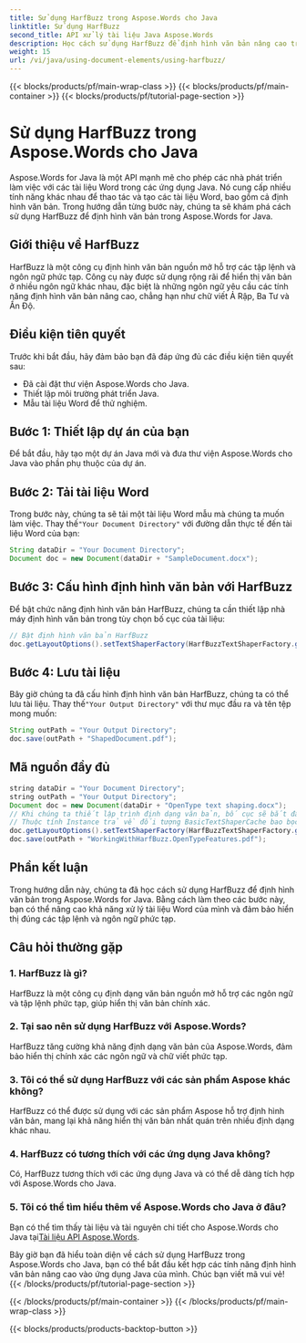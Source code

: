 ```yaml
---
title: Sử dụng HarfBuzz trong Aspose.Words cho Java
linktitle: Sử dụng HarfBuzz
second_title: API xử lý tài liệu Java Aspose.Words
description: Học cách sử dụng HarfBuzz để định hình văn bản nâng cao trong Aspose.Words cho Java. Cải thiện khả năng hiển thị văn bản trong các tập lệnh phức tạp với hướng dẫn từng bước này.
weight: 15
url: /vi/java/using-document-elements/using-harfbuzz/
---
```


{{< blocks/products/pf/main-wrap-class >}}
{{< blocks/products/pf/main-container >}}
{{< blocks/products/pf/tutorial-page-section >}}

# Sử dụng HarfBuzz trong Aspose.Words cho Java


Aspose.Words for Java là một API mạnh mẽ cho phép các nhà phát triển làm việc với các tài liệu Word trong các ứng dụng Java. Nó cung cấp nhiều tính năng khác nhau để thao tác và tạo các tài liệu Word, bao gồm cả định hình văn bản. Trong hướng dẫn từng bước này, chúng ta sẽ khám phá cách sử dụng HarfBuzz để định hình văn bản trong Aspose.Words for Java.

## Giới thiệu về HarfBuzz

HarfBuzz là một công cụ định hình văn bản nguồn mở hỗ trợ các tập lệnh và ngôn ngữ phức tạp. Công cụ này được sử dụng rộng rãi để hiển thị văn bản ở nhiều ngôn ngữ khác nhau, đặc biệt là những ngôn ngữ yêu cầu các tính năng định hình văn bản nâng cao, chẳng hạn như chữ viết Ả Rập, Ba Tư và Ấn Độ.

## Điều kiện tiên quyết

Trước khi bắt đầu, hãy đảm bảo bạn đã đáp ứng đủ các điều kiện tiên quyết sau:

- Đã cài đặt thư viện Aspose.Words cho Java.
- Thiết lập môi trường phát triển Java.
- Mẫu tài liệu Word để thử nghiệm.

## Bước 1: Thiết lập dự án của bạn

Để bắt đầu, hãy tạo một dự án Java mới và đưa thư viện Aspose.Words cho Java vào phần phụ thuộc của dự án.

## Bước 2: Tải tài liệu Word

 Trong bước này, chúng ta sẽ tải một tài liệu Word mẫu mà chúng ta muốn làm việc. Thay thế`"Your Document Directory"` với đường dẫn thực tế đến tài liệu Word của bạn:

```java
String dataDir = "Your Document Directory";
Document doc = new Document(dataDir + "SampleDocument.docx");
```

## Bước 3: Cấu hình định hình văn bản với HarfBuzz

Để bật chức năng định hình văn bản HarfBuzz, chúng ta cần thiết lập nhà máy định hình văn bản trong tùy chọn bố cục của tài liệu:

```java
// Bật định hình văn bản HarfBuzz
doc.getLayoutOptions().setTextShaperFactory(HarfBuzzTextShaperFactory.getInstance());
```

## Bước 4: Lưu tài liệu

 Bây giờ chúng ta đã cấu hình định hình văn bản HarfBuzz, chúng ta có thể lưu tài liệu. Thay thế`"Your Output Directory"` với thư mục đầu ra và tên tệp mong muốn:

```java
String outPath = "Your Output Directory";
doc.save(outPath + "ShapedDocument.pdf");
```

## Mã nguồn đầy đủ
```java
string dataDir = "Your Document Directory";
string outPath = "Your Output Directory";
Document doc = new Document(dataDir + "OpenType text shaping.docx");
// Khi chúng ta thiết lập trình định dạng văn bản, bố cục sẽ bắt đầu sử dụng các tính năng OpenType.
// Thuộc tính Instance trả về đối tượng BasicTextShaperCache bao bọc HarfBuzzTextShaperFactory.
doc.getLayoutOptions().setTextShaperFactory(HarfBuzzTextShaperFactory.getInstance());
doc.save(outPath + "WorkingWithHarfBuzz.OpenTypeFeatures.pdf");
```

## Phần kết luận

Trong hướng dẫn này, chúng ta đã học cách sử dụng HarfBuzz để định hình văn bản trong Aspose.Words for Java. Bằng cách làm theo các bước này, bạn có thể nâng cao khả năng xử lý tài liệu Word của mình và đảm bảo hiển thị đúng các tập lệnh và ngôn ngữ phức tạp.

## Câu hỏi thường gặp

### 1. HarfBuzz là gì?

HarfBuzz là một công cụ định dạng văn bản nguồn mở hỗ trợ các ngôn ngữ và tập lệnh phức tạp, giúp hiển thị văn bản chính xác.

### 2. Tại sao nên sử dụng HarfBuzz với Aspose.Words?

HarfBuzz tăng cường khả năng định dạng văn bản của Aspose.Words, đảm bảo hiển thị chính xác các ngôn ngữ và chữ viết phức tạp.

### 3. Tôi có thể sử dụng HarfBuzz với các sản phẩm Aspose khác không?

HarfBuzz có thể được sử dụng với các sản phẩm Aspose hỗ trợ định hình văn bản, mang lại khả năng hiển thị văn bản nhất quán trên nhiều định dạng khác nhau.

### 4. HarfBuzz có tương thích với các ứng dụng Java không?

Có, HarfBuzz tương thích với các ứng dụng Java và có thể dễ dàng tích hợp với Aspose.Words cho Java.

### 5. Tôi có thể tìm hiểu thêm về Aspose.Words cho Java ở đâu?

Bạn có thể tìm thấy tài liệu và tài nguyên chi tiết cho Aspose.Words cho Java tại[Tài liệu API Aspose.Words](https://reference.aspose.com/words/java/).

Bây giờ bạn đã hiểu toàn diện về cách sử dụng HarfBuzz trong Aspose.Words cho Java, bạn có thể bắt đầu kết hợp các tính năng định hình văn bản nâng cao vào ứng dụng Java của mình. Chúc bạn viết mã vui vẻ!
{{< /blocks/products/pf/tutorial-page-section >}}

{{< /blocks/products/pf/main-container >}}
{{< /blocks/products/pf/main-wrap-class >}}

{{< blocks/products/products-backtop-button >}}
